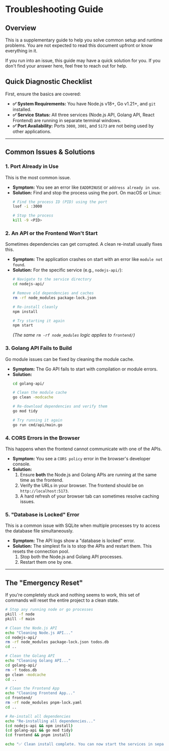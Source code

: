 # Troubleshooting Guide

## Overview
This is a supplementary guide to help you solve common setup and runtime problems. You are not expected to read this document upfront or know everything in it.

If you run into an issue, this guide may have a quick solution for you. If you don't find your answer here, feel free to reach out for help.

## Quick Diagnostic Checklist

First, ensure the basics are covered:

- **✅ System Requirements:** You have Node.js v18+, Go v1.21+, and `git` installed.
- **✅ Service Status:** All three services (Node.js API, Golang API, React Frontend) are running in separate terminal windows.
- **✅ Port Availability:** Ports `3000`, `3001`, and `5173` are not being used by other applications.

---

## Common Issues & Solutions

### 1. Port Already in Use
This is the most common issue.

- **Symptom:** You see an error like `EADDRINUSE` or `address already in use`.
- **Solution:** Find and stop the process using the port. On macOS or Linux:
  ```bash
  # Find the process ID (PID) using the port
  lsof -i :3000

  # Stop the process
  kill -9 <PID>
  ```

### 2. An API or the Frontend Won't Start
Sometimes dependencies can get corrupted. A clean re-install usually fixes this.

- **Symptom:** The application crashes on start with an error like `module not found`.
- **Solution:** For the specific service (e.g., `nodejs-api/`):
  ```bash
  # Navigate to the service directory
  cd nodejs-api/

  # Remove old dependencies and caches
  rm -rf node_modules package-lock.json

  # Re-install cleanly
  npm install

  # Try starting it again
  npm start
  ```
  *(The same `rm -rf node_modules` logic applies to `frontend/`)*

### 3. Golang API Fails to Build
Go module issues can be fixed by cleaning the module cache.

- **Symptom:** The Go API fails to start with compilation or module errors.
- **Solution:**
  ```bash
  cd golang-api/

  # Clean the module cache
  go clean -modcache

  # Re-download dependencies and verify them
  go mod tidy

  # Try running it again
  go run cmd/api/main.go
  ```

### 4. CORS Errors in the Browser
This happens when the frontend cannot communicate with one of the APIs.

- **Symptom:** You see a `CORS policy` error in the browser's developer console.
- **Solution:**
  1.  Ensure **both** the Node.js and Golang APIs are running at the same time as the frontend.
  2.  Verify the URLs in your browser. The frontend should be on `http://localhost:5173`.
  3.  A hard refresh of your browser tab can sometimes resolve caching issues.

### 5. "Database is Locked" Error
This is a common issue with SQLite when multiple processes try to access the database file simultaneously.

- **Symptom:** The API logs show a "database is locked" error.
- **Solution:** The simplest fix is to stop the APIs and restart them. This resets the connection pool.
  1. Stop both the Node.js and Golang API processes.
  2. Restart them one by one.

---

## The "Emergency Reset"

If you're completely stuck and nothing seems to work, this set of commands will reset the entire project to a clean state.

```bash
# Stop any running node or go processes
pkill -f node
pkill -f main

# Clean the Node.js API
echo "Cleaning Node.js API..."
cd nodejs-api/
rm -rf node_modules package-lock.json todos.db
cd ..

# Clean the Golang API
echo "Cleaning Golang API..."
cd golang-api/
rm -f todos.db
go clean -modcache
cd ..

# Clean the Frontend App
echo "Cleaning Frontend App..."
cd frontend/
rm -rf node_modules pnpm-lock.yaml
cd ..

# Re-install all dependencies
echo "Re-installing all dependencies..."
(cd nodejs-api && npm install)
(cd golang-api && go mod tidy)
(cd frontend && pnpm install)

echo "✅ Clean install complete. You can now start the services in separate terminals."
```